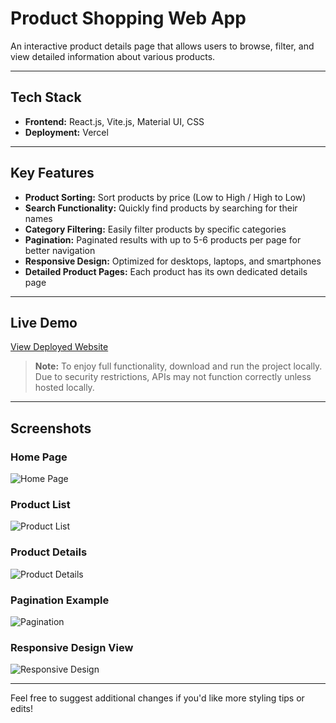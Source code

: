 # **Product Shopping Web App**  

An interactive product details page that allows users to browse, filter, and view detailed information about various products.  

---

## **Tech Stack**  
- **Frontend:** React.js, Vite.js, Material UI, CSS  
- **Deployment:** Vercel  

---

## **Key Features**  
- **Product Sorting:** Sort products by price (Low to High / High to Low)  
- **Search Functionality:** Quickly find products by searching for their names  
- **Category Filtering:** Easily filter products by specific categories  
- **Pagination:** Paginated results with up to 5-6 products per page for better navigation  
- **Responsive Design:** Optimized for desktops, laptops, and smartphones  
- **Detailed Product Pages:** Each product has its own dedicated details page  

---

## **Live Demo**  
[View Deployed Website](https://product-shopping.vercel.app/)  

> **Note:** To enjoy full functionality, download and run the project locally.  
Due to security restrictions, APIs may not function correctly unless hosted locally.

---

## **Screenshots**  
### **Home Page**
![Home Page](https://github.com/user-attachments/assets/281b05f2-54b8-42d5-bcbc-7c9e4063cd09)

### **Product List**
![Product List](https://github.com/user-attachments/assets/d43362d1-d139-46c7-9c36-2d7f2dfc848d)  

### **Product Details**
![Product Details](https://github.com/user-attachments/assets/859c3bf0-98c9-4893-af73-723442ba9ddd)  

### **Pagination Example**
![Pagination](https://github.com/user-attachments/assets/f48bf040-eed8-4cd3-a7f5-8b839ccab420)  

### **Responsive Design View**
![Responsive Design](https://github.com/user-attachments/assets/5c49ba43-e900-4a48-be1e-63a4e2f934d1)  

---

Feel free to suggest additional changes if you'd like more styling tips or edits!
